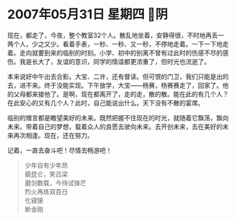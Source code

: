 # 2007年05月31日 星期四 阴

现在，都走了，今夜，整个教室32个人。散乱地坐着，安静得很，不时地再丢一两个人，少之又少。看着手表，一秒、一秒、又一秒，不停地走着。一下一下地走着。走向就要到来的临别的时刻。小学、初中的别离不曾有过此时的伤感不尽的感伤。我是长大了，友谊的意识，同学的情谊都更浓重了，但时光也流逝了。

本来说好中午出去合影。大宝、二许，还有督读。但可恨的门卫，我们只能是出的去，进不来。终于没能实现。下午放学，大宝——杨赛，杨赛赛走了，回家了。他的父母都来接他了。是啊，现在都离开了，走的走，散的散。能在此的有几个人？在此安心的又有几个人？此时，自己能说出什么。天下没有不散的宴席。

临别的赠言都是瞻望美好的未来。既然把握不住现在的时光，就随着它飘荡，飘向未来。带着自己的梦想，载着众人的良愿去驶向未来。去开创未来，去在美好的未来再次相逢。现在，还在努力。

记着，一直去奋斗吧！尽情去畅游吧！


>少年自有少年昂  
>藐昆仑，笑吕梁  
>磨剑数载，今待试锋芒  
>烈火再炼双百日  
>化镆铘  
>断金刚